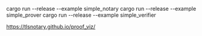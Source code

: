 cargo run --release --example simple_notary
cargo run --release --example simple_prover
cargo run --release --example simple_verifier

https://tlsnotary.github.io/proof_viz/